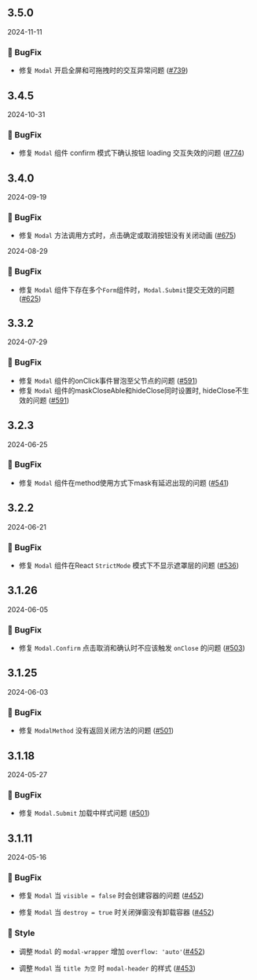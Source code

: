 ## 3.5.0
2024-11-11

### 🐞 BugFix

- 修复 `Modal` 开启全屏和可拖拽时的交互异常问题 ([#739](https://github.com/sheinsight/shineout-next/pull/739))


## 3.4.5
2024-10-31

### 🐞 BugFix

- 修复 `Modal` 组件 confirm 模式下确认按钮 loading 交互失效的问题 ([#774](https://github.com/sheinsight/shineout-next/pull/774))

## 3.4.0
2024-09-19

### 🐞 BugFix

- 修复 `Modal` 方法调用方式时，点击确定或取消按钮没有关闭动画 ([#675](https://github.com/sheinsight/shineout-next/pull/675))


2024-08-29

### 🐞 BugFix

- 修复 `Modal` 组件下存在多个`Form`组件时，`Modal.Submit`提交无效的问题 ([#625](https://github.com/sheinsight/shineout-next/pull/625))

## 3.3.2
2024-07-29

### 🐞 BugFix

- 修复 `Modal` 组件的onClick事件冒泡至父节点的问题 ([#591](https://github.com/sheinsight/shineout-next/pull/591))
- 修复 `Modal` 组件的maskCloseAble和hideClose同时设置时, hideClose不生效的问题 ([#591](https://github.com/sheinsight/shineout-next/pull/591))

## 3.2.3
2024-06-25

### 🐞 BugFix

- 修复 `Modal` 组件在method使用方式下mask有延迟出现的问题 ([#541](https://github.com/sheinsight/shineout-next/pull/541))

## 3.2.2
2024-06-21

### 🐞 BugFix

- 修复 `Modal` 组件在React `StrictMode` 模式下不显示遮罩层的问题 ([#536](https://github.com/sheinsight/shineout-next/pull/536))

## 3.1.26
2024-06-05

### 🐞 BugFix

- 修复 `Modal.Confirm` 点击取消和确认时不应该触发 `onClose` 的问题 ([#503](https://github.com/sheinsight/shineout-next/pull/503))

## 3.1.25
2024-06-03

### 🐞 BugFix

- 修复 `ModalMethod` 没有返回关闭方法的问题 ([#501](https://github.com/sheinsight/shineout-next/pull/501))

## 3.1.18
2024-05-27

### 🐞 BugFix

- 修复 `Modal.Submit` 加载中样式问题 ([#501](https://github.com/sheinsight/shineout-next/pull/501))

## 3.1.11
2024-05-16

### 🐞 BugFix

- 修复 `Modal` 当 `visible = false` 时会创建容器的问题 ([#452](https://github.com/sheinsight/shineout-next/pull/452))

- 修复 `Modal` 当 `destroy = true` 时关闭弹窗没有卸载容器 ([#452](https://github.com/sheinsight/shineout-next/pull/452))

### 💅 Style

- 调整  `Modal` 的 `modal-wrapper` 增加 `overflow: 'auto'`([#452](https://github.com/sheinsight/shineout-next/pull/452))

- 调整 `Modal` 当 `title 为空` 时 `modal-header` 的样式 ([#453](https://github.com/sheinsight/shineout-next/pull/453))







